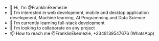 - 👋 Hi, I’m @FranklinEkemezie
- 👀 I’m interested in web development, mobile and desktop application development, Machine learning, AI Programming and Data Science
- 🌱 I’m currently learning full-stack development
- 💞️ I’m looking to collaborate on any project
- 📫 How to reach me @FranklinEkemezie, +2348139547676 (WhatsApp)

<!---
FranklinEkemezie/FranklinEkemezie is a ✨ special ✨ repository because its `README.md` (this file) appears on your GitHub profile.
You can click the Preview link to take a look at your changes.
--->
